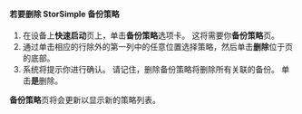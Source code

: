 
<!--author=SharS last changed: 11/06/15-->

#### <a name="to-delete-a-storsimple-backup-policy"></a>若要删除 StorSimple 备份策略
1. 在设备上**快速启动**页上，单击**备份策略**选项卡。 这将需要你**备份策略**页。
2. 通过单击相应的行除外的第一列中的任意位置选择策略，然后单击**删除**位于页的底部。
3. 系统将提示你进行确认。 请记住，删除备份策略将删除所有关联的备份。 单击**是**删除。

**备份策略**页将会更新以显示新的策略列表。

